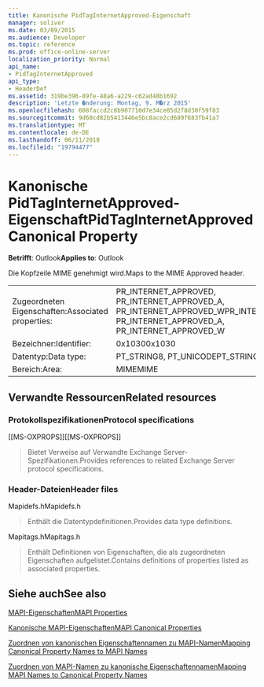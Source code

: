 ```yaml
---
title: Kanonische PidTagInternetApproved-Eigenschaft
manager: soliver
ms.date: 03/09/2015
ms.audience: Developer
ms.topic: reference
ms.prod: office-online-server
localization_priority: Normal
api_name:
- PidTagInternetApproved
api_type:
- HeaderDef
ms.assetid: 319be396-89fe-48a6-a229-c62ad48b1692
description: 'Letzte �nderung: Montag, 9. M�rz 2015'
ms.openlocfilehash: 608faccd2c8b907710d7e34ce05d2f8d30f59f83
ms.sourcegitcommit: 9d60cd82b5413446e5bc8ace2cd689f683fb41a7
ms.translationtype: MT
ms.contentlocale: de-DE
ms.lasthandoff: 06/11/2018
ms.locfileid: "19794477"
---
```

# <a name="pidtaginternetapproved-canonical-property"></a><span data-ttu-id="4f13b-103">Kanonische PidTagInternetApproved-Eigenschaft</span><span class="sxs-lookup"><span data-stu-id="4f13b-103">PidTagInternetApproved Canonical Property</span></span>

  
  
<span data-ttu-id="4f13b-104">**Betrifft**: Outlook</span><span class="sxs-lookup"><span data-stu-id="4f13b-104">**Applies to**: Outlook</span></span> 
  
<span data-ttu-id="4f13b-105">Die Kopfzeile MIME genehmigt wird.</span><span class="sxs-lookup"><span data-stu-id="4f13b-105">Maps to the MIME Approved header.</span></span>
  
|||
|:-----|:-----|
|<span data-ttu-id="4f13b-106">Zugeordneten Eigenschaften:</span><span class="sxs-lookup"><span data-stu-id="4f13b-106">Associated properties:</span></span>  <br/> |<span data-ttu-id="4f13b-107">PR_INTERNET_APPROVED, PR_INTERNET_APPROVED_A, PR_INTERNET_APPROVED_W</span><span class="sxs-lookup"><span data-stu-id="4f13b-107">PR_INTERNET_APPROVED, PR_INTERNET_APPROVED_A, PR_INTERNET_APPROVED_W</span></span>  <br/> |
|<span data-ttu-id="4f13b-108">Bezeichner:</span><span class="sxs-lookup"><span data-stu-id="4f13b-108">Identifier:</span></span>  <br/> |<span data-ttu-id="4f13b-109">0x1030</span><span class="sxs-lookup"><span data-stu-id="4f13b-109">0x1030</span></span>  <br/> |
|<span data-ttu-id="4f13b-110">Datentyp:</span><span class="sxs-lookup"><span data-stu-id="4f13b-110">Data type:</span></span>  <br/> |<span data-ttu-id="4f13b-111">PT_STRING8, PT_UNICODE</span><span class="sxs-lookup"><span data-stu-id="4f13b-111">PT_STRING8, PT_UNICODE</span></span>  <br/> |
|<span data-ttu-id="4f13b-112">Bereich:</span><span class="sxs-lookup"><span data-stu-id="4f13b-112">Area:</span></span>  <br/> |<span data-ttu-id="4f13b-113">MIME</span><span class="sxs-lookup"><span data-stu-id="4f13b-113">MIME</span></span>  <br/> |
   
## <a name="related-resources"></a><span data-ttu-id="4f13b-114">Verwandte Ressourcen</span><span class="sxs-lookup"><span data-stu-id="4f13b-114">Related resources</span></span>

### <a name="protocol-specifications"></a><span data-ttu-id="4f13b-115">Protokollspezifikationen</span><span class="sxs-lookup"><span data-stu-id="4f13b-115">Protocol specifications</span></span>

<span data-ttu-id="4f13b-116">[[MS-OXPROPS]]</span><span class="sxs-lookup"><span data-stu-id="4f13b-116">[[MS-OXPROPS]]</span></span> 
  
> <span data-ttu-id="4f13b-117">Bietet Verweise auf Verwandte Exchange Server-Spezifikationen.</span><span class="sxs-lookup"><span data-stu-id="4f13b-117">Provides references to related Exchange Server protocol specifications.</span></span>
    
### <a name="header-files"></a><span data-ttu-id="4f13b-118">Header-Dateien</span><span class="sxs-lookup"><span data-stu-id="4f13b-118">Header files</span></span>

<span data-ttu-id="4f13b-119">Mapidefs.h</span><span class="sxs-lookup"><span data-stu-id="4f13b-119">Mapidefs.h</span></span>
  
> <span data-ttu-id="4f13b-120">Enthält die Datentypdefinitionen.</span><span class="sxs-lookup"><span data-stu-id="4f13b-120">Provides data type definitions.</span></span>
    
<span data-ttu-id="4f13b-121">Mapitags.h</span><span class="sxs-lookup"><span data-stu-id="4f13b-121">Mapitags.h</span></span>
  
> <span data-ttu-id="4f13b-122">Enthält Definitionen von Eigenschaften, die als zugeordneten Eigenschaften aufgelistet.</span><span class="sxs-lookup"><span data-stu-id="4f13b-122">Contains definitions of properties listed as associated properties.</span></span>
    
## <a name="see-also"></a><span data-ttu-id="4f13b-123">Siehe auch</span><span class="sxs-lookup"><span data-stu-id="4f13b-123">See also</span></span>



[<span data-ttu-id="4f13b-124">MAPI-Eigenschaften</span><span class="sxs-lookup"><span data-stu-id="4f13b-124">MAPI Properties</span></span>](mapi-properties.md)
  
[<span data-ttu-id="4f13b-125">Kanonische MAPI-Eigenschaften</span><span class="sxs-lookup"><span data-stu-id="4f13b-125">MAPI Canonical Properties</span></span>](mapi-canonical-properties.md)
  
[<span data-ttu-id="4f13b-126">Zuordnen von kanonischen Eigenschaftennamen zu MAPI-Namen</span><span class="sxs-lookup"><span data-stu-id="4f13b-126">Mapping Canonical Property Names to MAPI Names</span></span>](mapping-canonical-property-names-to-mapi-names.md)
  
[<span data-ttu-id="4f13b-127">Zuordnen von MAPI-Namen zu kanonische Eigenschaftennamen</span><span class="sxs-lookup"><span data-stu-id="4f13b-127">Mapping MAPI Names to Canonical Property Names</span></span>](mapping-mapi-names-to-canonical-property-names.md)

